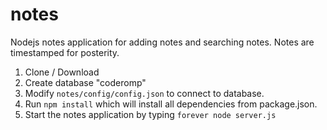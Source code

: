 # notes
Nodejs notes application for adding notes and searching notes. Notes are timestamped for posterity.

1) Clone / Download
2) Create database "coderomp"
3) Modify `notes/config/config.json` to connect to database. 
4) Run `npm install` which will install all dependencies from package.json.
4) Start the notes application by typing `forever node server.js`
